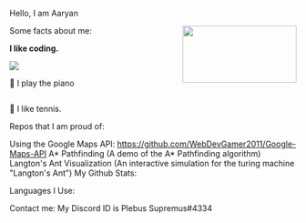 Hello, I am Aaryan <p> <img align="right" src="https://github.com/WebDevGamer2011/WebDevGamer2011/blob/main/Wave.gif" width="200" height="100"/> </p>

Some facts about me:

**I like coding.** <p><img src="https://github.com/WebDevGamer2011/WebDevGamer2011/blob/main/Pepecoding.gif" /></p>
🎵 I play the piano <p> <img src="" /></p>
🎾 I like tennis.

Repos that I am proud of:

Using the Google Maps API: https://github.com/WebDevGamer2011/Google-Maps-API
A* Pathfinding (A demo of the A* Pathfinding algorithm)
Langton's Ant Visualization (An interactive simulation for the turing machine "Langton's Ant")
My Github Stats:


Languages I Use:


Contact me:
My Discord ID is Plebus Supremus#4334
